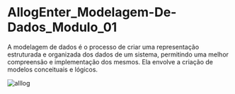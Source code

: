 # AllogEnter_Modelagem-De-Dados_Modulo_01
 A  modelagem de dados é o processo de criar uma representação estruturada e organizada dos dados de um sistema, permitindo uma melhor compreensão e implementação dos mesmos. Ela envolve a criação de modelos conceituais e lógicos.

![alllog](https://github.com/leandro-guimaraes/AllogEnter_Exercicios_Modulo_01/assets/85081592/c62c8d57-f214-49d5-a99d-107885af3366)


